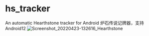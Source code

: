 # hs_tracker
An automatic Hearthstone tracker for Android
炉石传说记牌器，支持Android12
![Screenshot_20220423-132616_Hearthstone](https://user-images.githubusercontent.com/16809185/199713461-c0a16e10-e225-4c2a-894d-a1f4dfc51824.jpg)
